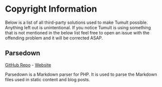 # Copyright Information

Below is a list of all third-party solutions used to make Tumult possible. Anything left out is unintentional. If you notice Tumult is using something that is not mentioned in the below list feel free to open an issue with the offending problem and it will be corrected ASAP.


## Parsedown
[GitHub Repo](https://github.com/erusev/parsedown) - [Website](http://parsedown.org/)

Parsedown is a Markdown parser for PHP. It is used to parse the Markdown files used in static content and blog posts.
